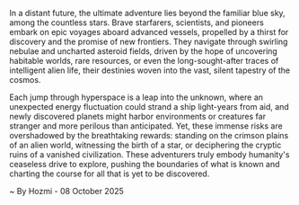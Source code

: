 
In a distant future, the ultimate adventure lies beyond the familiar blue sky, among the countless stars. Brave starfarers, scientists, and pioneers embark on epic voyages aboard advanced vessels, propelled by a thirst for discovery and the promise of new frontiers. They navigate through swirling nebulae and uncharted asteroid fields, driven by the hope of uncovering habitable worlds, rare resources, or even the long-sought-after traces of intelligent alien life, their destinies woven into the vast, silent tapestry of the cosmos.

Each jump through hyperspace is a leap into the unknown, where an unexpected energy fluctuation could strand a ship light-years from aid, and newly discovered planets might harbor environments or creatures far stranger and more perilous than anticipated. Yet, these immense risks are overshadowed by the breathtaking rewards: standing on the crimson plains of an alien world, witnessing the birth of a star, or deciphering the cryptic ruins of a vanished civilization. These adventurers truly embody humanity's ceaseless drive to explore, pushing the boundaries of what is known and charting the course for all that is yet to be discovered.

~ By Hozmi - 08 October 2025
